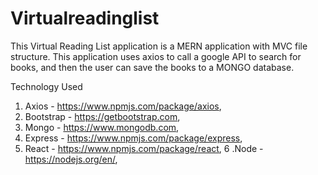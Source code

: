 # Virtualreadinglist
This Virtual Reading List application is a MERN application with MVC file structure. This application uses axios to call a google API to search for books, and then the user can save the books to a MONGO database.

Technology Used
1. Axios - https://www.npmjs.com/package/axios,
2. Bootstrap - https://getbootstrap.com,
3. Mongo - https://www.mongodb.com,
4. Express - https://www.npmjs.com/package/express,
5. React - https://www.npmjs.com/package/react,
6 .Node - https://nodejs.org/en/,
